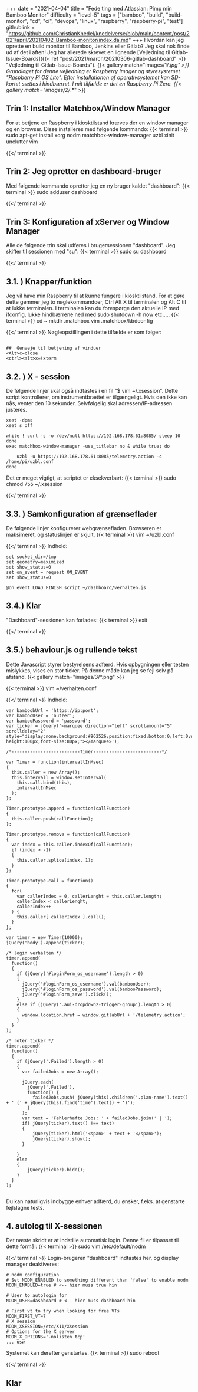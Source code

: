 +++
date = "2021-04-04"
title = "Fede ting med Atlassian: Pimp min Bamboo Monitor"
difficulty = "level-5"
tags = ["bamboo", "build", "build-monitor", "cd", "ci", "devops", "linux", "raspberry", "raspberry-pi", "test"]
githublink = "https://github.com/ChristianKnedel/knedelverse/blob/main/content/post/2021/april/20210402-Bamboo-monitor/index.da.md"
+++
Hvordan kan jeg oprette en build monitor til Bamboo, Jenkins eller Gitlab? Jeg skal nok finde ud af det i aften! Jeg har allerede skrevet en lignende [Vejledning til Gitlab-Issue-Boards]({{< ref "post/2021/march/20210306-gitlab-dashboard" >}} "Vejledning til Gitlab-Issue-Boards").
{{< gallery match="images/1/*.jpg" >}}
Grundlaget for denne vejledning er Raspberry Imager og styresystemet "Raspberry Pi OS Lite". Efter installationen af operativsystemet kan SD-kortet sættes i hindbærret. I mit tilfælde er det en Raspberry Pi Zero.
{{< gallery match="images/2/*.*" >}}

## Trin 1: Installer Matchbox/Window Manager
For at betjene en Raspberry i kiosktilstand kræves der en window manager og en browser. Disse installeres med følgende kommando:
{{< terminal >}}
sudo apt-get install xorg nodm matchbox-window-manager uzbl xinit unclutter vim

{{</ terminal >}}

## Trin 2: Jeg opretter en dashboard-bruger
Med følgende kommando opretter jeg en ny bruger kaldet "dashboard":
{{< terminal >}}
sudo adduser dashboard

{{</ terminal >}}

## Trin 3: Konfiguration af xServer og Window Manager
Alle de følgende trin skal udføres i brugersessionen "dashboard". Jeg skifter til sessionen med "su":
{{< terminal >}}
sudo su dashboard

{{</ terminal >}}

##  3.1. ) Knapper/funktion
Jeg vil have min Raspberry til at kunne fungere i kiosktilstand. For at gøre dette gemmer jeg to nøglekommandoer, Ctrl Alt X til terminalen og Alt C til at lukke terminalen. I terminalen kan du forespørge den aktuelle IP med ifconfig, lukke hindbærrene ned med sudo shutdown -h now etc.....
{{< terminal >}}
cd ~
mkdir .matchbox
vim .matchbox/kbdconfig

{{</ terminal >}}
Nøgleopstillingen i dette tilfælde er som følger:
```

##  Genveje til betjening af vinduer
<Alt>c=close
<ctrl><alt>x=!xterm

```

##  3.2. ) X - session
De følgende linjer skal også indtastes i en fil "$ vim ~/.xsession". Dette script kontrollerer, om instrumentbrættet er tilgængeligt. Hvis den ikke kan nås, venter den 10 sekunder. Selvfølgelig skal adressen/IP-adressen justeres.
```
xset -dpms
xset s off

while ! curl -s -o /dev/null https://192.168.178.61:8085/ sleep 10
done
exec matchbox-window-manager -use_titlebar no & while true; do
   
    uzbl -u https://192.168.178.61:8085/telemetry.action -c /home/pi/uzbl.conf
done

```
Det er meget vigtigt, at scriptet er eksekverbart:
{{< terminal >}}
sudo chmod 755 ~/.xsession

{{</ terminal >}}

##  3.3. ) Samkonfiguration af grænseflader
De følgende linjer konfigurerer webgrænsefladen. Browseren er maksimeret, og statuslinjen er skjult.
{{< terminal >}}
vim ~/uzbl.conf

{{</ terminal >}}
Indhold:
```
set socket_dir=/tmp
set geometry=maximized
set show_status=0
set on_event = request ON_EVENT
set show_status=0

@on_event LOAD_FINISH script ~/dashboard/verhalten.js

```

##  3.4.) Klar
"Dashboard"-sessionen kan forlades:
{{< terminal >}}
exit

{{</ terminal >}}

##  3.5.) behaviour.js og rullende tekst
Dette Javascript styrer bestyrelsens adfærd. Hvis opbygningen eller testen mislykkes, vises en stor ticker. På denne måde kan jeg se fejl selv på afstand.
{{< gallery match="images/3/*.png" >}}

{{< terminal >}}
vim ~/verhalten.conf

{{</ terminal >}}
Indhold:
```
var bamboobUrl = 'https://ip:port';
var bambooUser = 'nutzer';
var bambooPassword = 'password';
var ticker = jQuery('<marquee direction="left" scrollamount="5" scrolldelay="2" style="display:none;background:#962526;position:fixed;bottom:0;left:0;width:100%;line-height:100px;font-size:80px;"></marquee>');

/*--------------------------Timer--------------------------*/

var Timer = function(intervallInMsec)
{
  this.caller = new Array();
  this.intervall = window.setInterval(
    this.call.bind(this),
    intervallInMsec
  );
};

Timer.prototype.append = function(callFunction)
{
  this.caller.push(callFunction);
};

Timer.prototype.remove = function(callFunction)
{
  var index = this.caller.indexOf(callFunction);
  if (index > -1) 
  {
    this.caller.splice(index, 1);
  }
};

Timer.prototype.call = function()
{
  for(
    var callerIndex = 0, callerLenght = this.caller.length;
    callerIndex < callerLenght;
    callerIndex++
  ) {
    this.caller[ callerIndex ].call();
  }
};

var timer = new Timer(10000);
jQuery('body').append(ticker);

/* login verhalten */
timer.append(
  function()
  {
    if (jQuery('#loginForm_os_username').length > 0)
    {
      jQuery('#loginForm_os_username').val(bambooUser);
      jQuery('#loginForm_os_password').val(bambooPassword);
      jQuery('#loginForm_save').click();
    }
    else if (jQuery('.aui-dropdown2-trigger-group').length > 0)
    {
      window.location.href = window.gitlabUrl + '/telemetry.action';
    }
  }
);

/* roter ticker */
timer.append(
  function()
  {
    if (jQuery('.Failed').length > 0)
    {
      var failedJobs = new Array();

      jQuery.each(
        jQuery('.Failed'),
        function() {
          failedJobs.push( jQuery(this).children('.plan-name').text() + ' (' + jQuery(this).find('time').text() + ')');
        }
      );
      var text = 'Fehlerhafte Jobs: ' + failedJobs.join(' | ');
      if( jQuery(ticker).text() !== text) 
      {
          jQuery(ticker).html('<span>' + text + '</span>');
          jQuery(ticker).show();
      }
      
    }
    else
    {
        jQuery(ticker).hide();
    }
  }
);


```
Du kan naturligvis indbygge enhver adfærd, du ønsker, f.eks. at genstarte fejlslagne tests.
## 4. autolog til X-sessionen
Det næste skridt er at indstille automatisk login. Denne fil er tilpasset til dette formål:
{{< terminal >}}
sudo vim /etc/default/nodm

{{</ terminal >}}
Login-brugeren "dashboard" indtastes her, og display manager deaktiveres:
```
# nodm configuration
# Set NODM_ENABLED to something different than 'false' to enable nodm
NODM_ENABLED=true # <-- hier muss true hin

# User to autologin for
NODM_USER=dashboard # <-- hier muss dashboard hin

# First vt to try when looking for free VTs
NODM_FIRST_VT=7
# X session
NODM_XSESSION=/etc/X11/Xsession
# Options for the X server
NODM_X_OPTIONS='-nolisten tcp'
... usw

```
Systemet kan derefter genstartes.
{{< terminal >}}
sudo reboot

{{</ terminal >}}

## Klar
